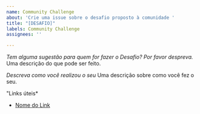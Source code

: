 ```yaml
---
name: Community Challenge
about: 'Crie uma issue sobre o desafio proposto à comunidade '
title: "[DESAFIO]"
labels: Community Challenge
assignees: ''

---
```


*Tem alguma sugestão para quem for fazer o Desafio? Por favor despreva.*
Uma descrição do que pode ser feito.

*Descreva como você realizou o seu*
Uma descrição sobre como você fez o seu.

"Links úteis*
- [Nome do Link](URL)
